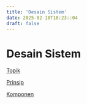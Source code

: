 ```yaml
---
title: 'Desain Sistem'
date: 2025-02-18T18:23::04
draft: false
---
```


# Desain Sistem

[Topik](Desain%20Sistem%20f0a2d98498e849788f2193201de45057/Topik%203f95dbf745864cd1942df370f4230b7a.md)

[Prinsip](Desain%20Sistem%20f0a2d98498e849788f2193201de45057/Prinsip%2061e0da6790d24c5da64e79a059143d1b.md)

[Komponen](Desain%20Sistem%20f0a2d98498e849788f2193201de45057/Komponen%209a8d7eb9ff8640deb429436d3eb674e5.md)
